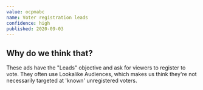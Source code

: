 ```yaml
---
value: ocpmabc
name: Voter registration leads
confidence: high
published: 2020-09-03
---
```


## Why do we think that?

These ads have the "Leads" objective and ask for viewers to register to vote. They often use Lookalike Audiences, which makes us think they're not necessarily targeted at 'known' unregistered voters.

